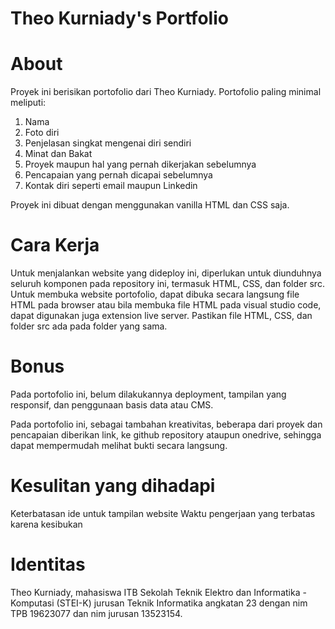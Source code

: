 # Theo Kurniady's Portfolio

# About

Proyek ini berisikan portofolio dari Theo Kurniady. Portofolio paling minimal meliputi:

1. Nama
2. Foto diri
3. Penjelasan singkat mengenai diri sendiri
4. Minat dan Bakat
5. Proyek maupun hal yang pernah dikerjakan sebelumnya
6. Pencapaian yang pernah dicapai sebelumnya
7. Kontak diri seperti email maupun Linkedin

Proyek ini dibuat dengan menggunakan vanilla HTML dan CSS saja.

# Cara Kerja

Untuk menjalankan website yang dideploy ini, diperlukan untuk diunduhnya seluruh komponen pada repository ini, termasuk HTML, CSS, dan folder src. Untuk membuka website portofolio, dapat dibuka secara langsung file HTML pada browser atau bila membuka file HTML pada visual studio code, dapat digunakan juga extension live server. Pastikan file HTML, CSS, dan folder src ada pada folder yang sama.

# Bonus

Pada portofolio ini, belum dilakukannya deployment, tampilan yang responsif, dan penggunaan basis data atau CMS.

Pada portofolio ini, sebagai tambahan kreativitas, beberapa dari proyek dan pencapaian diberikan link, ke github repository ataupun onedrive, sehingga dapat mempermudah melihat bukti secara langsung.

# Kesulitan yang dihadapi

Keterbatasan ide untuk tampilan website
Waktu pengerjaan yang terbatas karena kesibukan

# Identitas

Theo Kurniady, mahasiswa ITB Sekolah Teknik Elektro dan Informatika - Komputasi (STEI-K) jurusan Teknik Informatika angkatan 23 dengan nim TPB 19623077 dan nim jurusan 13523154.

